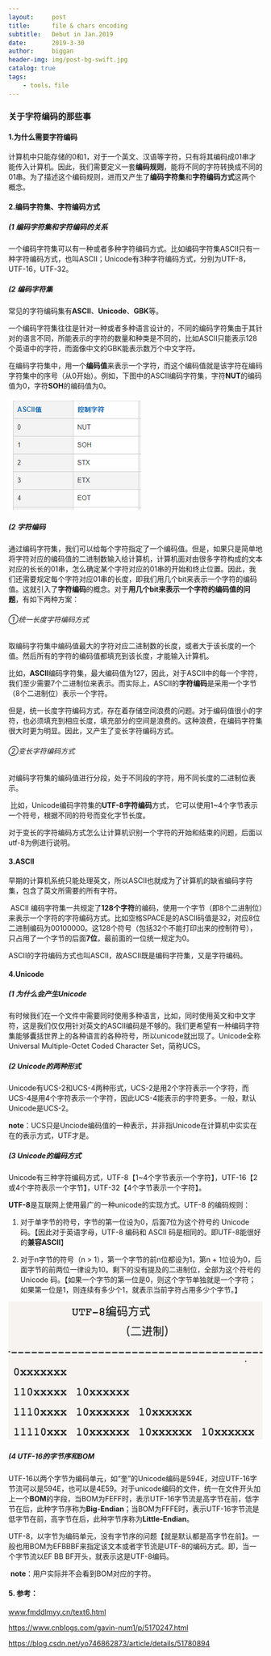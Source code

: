 ```yaml
---
layout:     post
title:      file & chars encoding
subtitle:   Debut in Jan.2019
date:       2019-3-30
author:     biggan
header-img: img/post-bg-swift.jpg
catalog: true
tags:
    - tools，file
---
```


### 关于字符编码的那些事

#### 1.为什么需要字符编码

​	计算机中只能存储的0和1，对于一个英文、汉语等字符，只有将其编码成01串才能传入计算机。因此，我们需要定义一套**编码规则**，能将不同的字符转换成不同的01串。为了描述这个编码规则，进而又产生了**编码字符集**和**字符编码方式**这两个概念。

#### 2.编码字符集、字符编码方式

##### (1 编码字符集和字符编码的关系

​	一个编码字符集可以有一种或者多种字符编码方式。比如编码字符集ASCII只有一种字符编码方式，也叫ASCII；Unicode有3种字符编码方式，分别为UTF-8，UTF-16，UTF-32。

##### 	(2 编码字符集

​	常见的字符编码集有**ASCII**、**Unicode**、**GBK**等。

​	一个编码字符集往往是针对一种或者多种语言设计的，不同的编码字符集由于其针对的语言不同，所能表示的字符的数量和种类是不同的，比如ASCII只能表示128个英语中的字符，而面像中文的GBK能表示数万个中文字符。

​	在编码字符集中，用一个**编码值**来表示一个字符，而这个编码值就是该字符在编码字符集中的序号（从0开始）。例如，下图中的ASCII编码字符集，字符**NUT**的编码值为0，字符**SOH**的编码值为0。

![ASCII](/img/ASCII-1553931178122.png)

##### (2 字符编码

​	通过编码字符集，我们可以给每个字符指定了一个编码值。但是，如果只是简单地将字符对应的编码值的二进制数输入给计算机，计算机面对由很多字符构成的文本对应的长长的01串，怎么确定某个字符对应的01串的开始和终止位置。因此，我们还需要规定每个字符对应01串的长度，即我们用几个bit来表示一个字符的编码值。这就引入了**字符编码**的概念。对于**用几个bit来表示一个字符的编码值的问题**，有如下两种方案：

###### 	①统一长度字符编码方式

​	取编码字符集中编码值最大的字符对应二进制数的长度，或者大于该长度的一个值。然后所有的字符的编码值都填充到该长度，才能输入计算机。

​	比如，**ASCII**编码字符集，最大编码值为127，因此，对于ASCII中的每一个字符，我们至少需要7个二进制位来表示。而实际上，ASCII的**字符编码**是采用一个字节（8个二进制位）表示一个字符。

​	但是，统一长度字符编码方式，存在着存储空间浪费的问题。对于编码值很小的字符，也必须填充到相应长度，填充部分的空间是浪费的。这种浪费，在编码字符集很大时更为明显。因此，又产生了变长字符编码方式。

###### 	②变长字符编码方式

​	对编码字符集的编码值进行分段，处于不同段的字符，用不同长度的二进制位表示。

​	比如，Unicode编码字符集的**UTF-8字符编码**方式， 它可以使用1~4个字节表示一个符号，根据不同的符号而变化字节长度。

​	对于变长的字符编码方式怎么让计算机识别一个字符的开始和结束的问题，后面以utf-8为例进行说明。



#### 3.ASCII

​	早期的计算机系统只能处理英文，所以ASCII也就成为了计算机的缺省编码字符集，包含了英文所需要的所有字符。

​	ASCII 编码字符集一共规定了**128个字符**的编码，使用一个字节（即8个二进制位）来表示一个字符的字符编码方式。比如空格SPACE是的ASCII码值是32，对应8位二进制编码为00100000。这128个符号（包括32个不能打印出来的控制符号），只占用了一个字节的后面**7位**，最前面的一位统一规定为0。

​	ASCII的字符编码方式也叫ASCII，故ASCII既是编码字符集，又是字符编码。

#### 4.Unicode

##### (1 为什么会产生Unicode

​	有时候我们在一个文件中需要同时使用多种语言，比如，同时使用英文和中文字符，这是我们仅仅用针对英文的ASCII编码是不够的。我们更希望有一种编码字符集能够囊括世界上的各种语言的各种符号，所以unicode就出现了。Unicode全称Universal Multiple-Octet Coded Character Set，简称UCS。

##### (2 Unicode的两种形式

​	Unicode有UCS-2和UCS-4两种形式，UCS-2是用2个字符表示一个字符，而UCS-4是用4个字符表示一个字符，因此UCS-4能表示的字符更多。一般，默认Unicode是UCS-2。

​	**note**：UCS只是Unciode编码值的一种表示，并非指Unicode在计算机中实实在在的表示方式，UTF才是。

##### (3 Unicode的编码方式

​	Unicode有三种字符编码方式，UTF-8【1~4个字节表示一个字符】，UTF-16【2或4个字符表示一个字节】，UTF-32【4个字节表示一个字符】。

​	**UTF-8**是互联网上使用最广的一种unicode的实现方式。UTF-8 的编码规则：

1. 对于单字节的符号，字节的第一位设为0，后面7位为这个符号的 Unicode 码。【因此对于英语字母，UTF-8 编码和 ASCII 码是相同的。即UTF-8能很好的**兼容ASCII**】

2. 对于n字节的符号（n > 1），第一个字节的前n位都设为1，第n + 1位设为0，后面字节的前两位一律设为10。剩下的没有提及的二进制位，全部为这个符号的 Unicode 码。【如果一个字节的第一位是0，则这个字节单独就是一个字符；如果第一位是1，则连续有多少个1，就表示当前字符占用多少个字节。】

![utf-8TIM截图](/img/utf-8TIM截图-1553948810877.png)

##### (4 UTF-16的字节序和BOM

​	UTF-16以两个字节为编码单元，如“奎”的Unicode编码是594E，对应UTF-16字节流可以是594E，也可以是4E59。对于unicode编码的文件，统一在文件开头加上一个**BOM**的字段，当BOM为FEFF时，表示UTF-16字节流是高字节在前，低字节在后，此种字节序称为**Big-Endian**；当BOM为FFFE时，表示UTF-16字节流是低字节在前，高字节在后，此种字节序称为**Little-Endian**。

​	UTF-8，以字节为编码单元，没有字节序的问题【就是默认都是高字节在前】。一般也用BOM为EFBBBF来指定该文本或者字节流是UTF-8的编码方式。即，当一个字节流以EF BB BF开头，就表示这是UTF-8编码。

​	**note**：用户实际并不会看到BOM对应的字符。

#### 5. 参考：

www.fmddlmyy.cn/text6.html

https://www.cnblogs.com/gavin-num1/p/5170247.html

https://blog.csdn.net/yo746862873/article/details/51780894